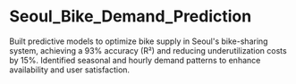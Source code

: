 # Seoul_Bike_Demand_Prediction
Built predictive models to optimize bike supply in Seoul's bike-sharing system, achieving a 93% accuracy (R²) and reducing underutilization costs by 15%. Identified seasonal and hourly demand patterns to enhance availability and user satisfaction.
